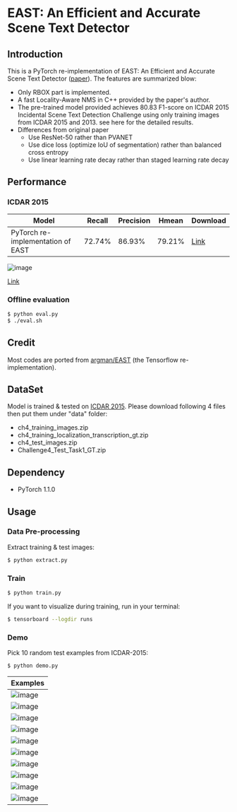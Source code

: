 # EAST: An Efficient and Accurate Scene Text Detector

## Introduction

This is a PyTorch re-implementation of EAST: An Efficient and Accurate Scene Text Detector ([paper](https://arxiv.org/abs/1704.03155)). The features are summarized blow:

- Only RBOX part is implemented.
- A fast Locality-Aware NMS in C++ provided by the paper's author.
- The pre-trained model provided achieves 80.83 F1-score on ICDAR 2015 Incidental Scene Text Detection Challenge using only training images from ICDAR 2015 and 2013. see here for the detailed results.
- Differences from original paper
    - Use ResNet-50 rather than PVANET
    - Use dice loss (optimize IoU of segmentation) rather than balanced cross entropy
    - Use linear learning rate decay rather than staged learning rate decay

## Performance

### ICDAR 2015 

|Model|Recall|Precision|Hmean|Download|
|---|---|---|---|---|
|PyTorch re-implementation of EAST|72.74%|86.93%|79.21%|[Link](https://github.com/foamliu/EAST/releases/download/v1.0/BEST_checkpoint.tar)

![image](https://github.com/foamliu/EAST/raw/master/images/Results_IoU.png)

[Link](https://rrc.cvc.uab.es/?ch=4&com=evaluation&view=method_info&task=1&m=60628)

### Offline evaluation

```bash
$ python eval.py
$ ./eval.sh

```

## Credit
Most codes are ported from [argman/EAST](https://github.com/argman/EAST) (the Tensorflow re-implementation).

## DataSet

Model is trained & tested on [ICDAR 2015](http://rrc.cvc.uab.es/?ch=4&com=downloads). Please download following 4 files then put them under "data" folder:
- ch4_training_images.zip
- ch4_training_localization_transcription_gt.zip
- ch4_test_images.zip
- Challenge4_Test_Task1_GT.zip


## Dependency

- PyTorch 1.1.0

## Usage
### Data Pre-processing
Extract training & test images:
```bash
$ python extract.py
```

### Train
```bash
$ python train.py
```

If you want to visualize during training, run in your terminal:
```bash
$ tensorboard --logdir runs
```

### Demo
Pick 10 random test examples from ICDAR-2015:
```bash
$ python demo.py
```

Examples|
|----|
|![image](https://github.com/foamliu/EAST/raw/master/images/out_0.jpg)
|![image](https://github.com/foamliu/EAST/raw/master/images/out_1.jpg)
|![image](https://github.com/foamliu/EAST/raw/master/images/out_2.jpg)
|![image](https://github.com/foamliu/EAST/raw/master/images/out_3.jpg)
|![image](https://github.com/foamliu/EAST/raw/master/images/out_4.jpg)
|![image](https://github.com/foamliu/EAST/raw/master/images/out_5.jpg)
|![image](https://github.com/foamliu/EAST/raw/master/images/out_6.jpg)
|![image](https://github.com/foamliu/EAST/raw/master/images/out_7.jpg)
|![image](https://github.com/foamliu/EAST/raw/master/images/out_8.jpg)
|![image](https://github.com/foamliu/EAST/raw/master/images/out_9.jpg)
